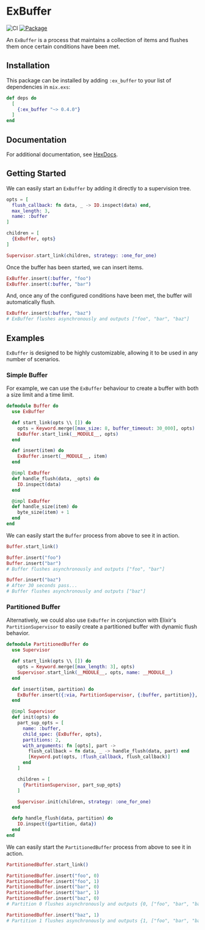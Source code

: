 # ExBuffer

![CI](https://github.com/gdwoolbert3/ex_buffer/actions/workflows/ci.yml/badge.svg)
[![Package](https://img.shields.io/hexpm/v/ex_buffer.svg)](https://hex.pm/packages/ex_buffer)

An `ExBuffer` is a process that maintains a collection of items and flushes them once certain conditions have
been met.

## Installation

This package can be installed by adding `:ex_buffer` to your list of dependencies in `mix.exs`:

```elixir
def deps do
  [
    {:ex_buffer "~> 0.4.0"}
  ]
end
```

## Documentation

For additional documentation, see [HexDocs](https://hexdocs.pm/ex_buffer/readme.html).

## Getting Started

We can easily start an `ExBuffer` by adding it directly to a supervision tree.

```elixir
opts = [
  flush_callback: fn data, _ -> IO.inspect(data) end,
  max_length: 3,
  name: :buffer
]

children = [
  {ExBuffer, opts}
]

Supervisor.start_link(children, strategy: :one_for_one)
```

Once the buffer has been started, we can insert items.

```elixir
ExBuffer.insert(:buffer, "foo")
ExBuffer.insert(:buffer, "bar")
```

And, once any of the configured conditions have been met, the buffer will automatically flush.

```elixir
ExBuffer.insert(:buffer, "baz")
# ExBuffer flushes asynchronously and outputs ["foo", "bar", "baz"]
```

## Examples

`ExBuffer` is designed to be highly customizable, allowing it to be used in any number of scenarios.

### Simple Buffer

For example, we can use the `ExBuffer` behaviour to create a buffer with both a size limit and a time limit.

```elixir
defmodule Buffer do
  use ExBuffer

  def start_link(opts \\ []) do
    opts = Keyword.merge([max_size: 8, buffer_timeout: 30_000], opts)
    ExBuffer.start_link(__MODULE__, opts)
  end

  def insert(item) do
    ExBuffer.insert(__MODULE__, item)
  end

  @impl ExBuffer
  def handle_flush(data, _opts) do
    IO.inspect(data)
  end

  @impl ExBuffer
  def handle_size(item) do
    byte_size(item) + 1
  end
end
```

We can easily start the `Buffer` process from above to see it in action.

```elixir
Buffer.start_link()

Buffer.insert("foo")
Buffer.insert("bar")
# Buffer flushes asynchronously and outputs ["foo", "bar"]

Buffer.insert("baz")
# After 30 seconds pass...
# Buffer flushes asynchronously and outputs ["baz"]
```

### Partitioned Buffer

Alternatively, we could also use `ExBuffer` in conjunction with Elixir's `PartitionSupervisor` to easily
create a partitioned buffer with dynamic flush behavior.

```elixir
defmodule PartitionedBuffer do
  use Supervisor

  def start_link(opts \\ []) do
    opts = Keyword.merge([max_length: 3], opts)
    Supervisor.start_link(__MODULE__, opts, name: __MODULE__)
  end

  def insert(item, partition) do
    ExBuffer.insert({:via, PartitionSupervisor, {:buffer, partition}}, item)
  end

  @impl Supervisor
  def init(opts) do
    part_sup_opts = [
      name: :buffer,
      child_spec: {ExBuffer, opts},
      partitions: 2,
      with_arguments: fn [opts], part ->
        flush_callback = fn data, _ -> handle_flush(data, part) end
        [Keyword.put(opts, :flush_callback, flush_callback)]
      end
    ]

    children = [
      {PartitionSupervisor, part_sup_opts}
    ]

    Supervisor.init(children, strategy: :one_for_one)
  end

  defp handle_flush(data, partition) do
    IO.inspect({partition, data})
  end
end
```

We can easily start the `PartitionedBuffer` process from above to see it in action.

```elixir
PartitionedBuffer.start_link()

PartitionedBuffer.insert("foo", 0)
PartitionedBuffer.insert("foo", 1)
PartitionedBuffer.insert("bar", 0)
PartitionedBuffer.insert("bar", 1)
PartitionedBuffer.insert("baz", 0)
# Partition 0 flushes asynchronously and outputs {0, ["foo", "bar", "baz"]}

PartitionedBuffer.insert("baz", 1)
# Partition 1 flushes asynchronously and outputs {1, ["foo", "bar", "baz"]}
```
